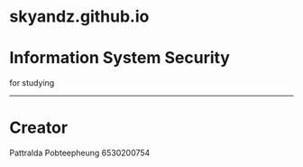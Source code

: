 # skyandz.github.io

# Information System Security

for studying

---

# Creator

Pattralda Pobteepheung
6530200754
